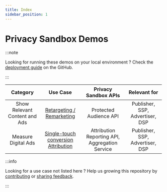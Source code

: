 ```yaml
---
title: Index
sidebar_position: 1
---
```


# Privacy Sandbox Demos

:::note

Looking for running these demos on your local environment ?
Check the [deployment guide](https://github.com/JackJey/privacy-sandcastle/blob/main/README.md) on the GitHub.

:::

|         **Category**          |                                **Use Case**                                |            **Privacy Sandbox APIs**            |        **Relevant for**         |
| :---------------------------: | :------------------------------------------------------------------------: | :--------------------------------------------: | :-----------------------------: |
| Show Relevant Content and Ads |            [Retargeting / Remarketing](retargeting-remarketing)            |             Protected Audience API             | Publisher, SSP, Advertiser, DSP |
|      Measure Digital Ads      | [Single-touch conversion Attribution](single-touch-conversion-attribution) | Attribution Reporting API, Aggregation Service | Publisher, SSP, Advertiser, DSP |

:::info

Looking for a use case not listed here ?
Help us growing this repository by [contributing](https://github.com/JackJey/privacy-sandcastle/tree/main/docs/contribute) or [sharing feedback](https://github.com/JackJey/privacy-sandcastle/issues).

:::
